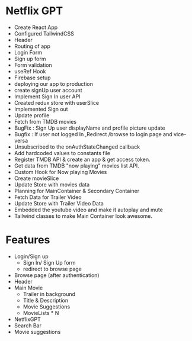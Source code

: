 # Netflix GPT

- Create React App
- Configured TailwindCSS
- Header
- Routing of app
- Login Form
- Sign up form
- Form validation
- useRef Hook
- Firebase setup
- deploying our app to production
- create signUp user account
- Implement Sign In user API
- Created redux store with userSlice
- Implemented Sign out
- Update profile
- Fetch from TMDB movies
- BugFix : Sign Up user displayName and profile picture update
- Bugfix : If user not logged In ,Redirect /browse to login page and vice-versa
- Unsubscribed to the onAuthStateChanged callback 
- Add hardcoded values to constants file
- Register TMDB API & create an app & get access token.
- Get data from TMDB "now playing" movies list API.
- Custom Hook for Now playing Movies
- Create movieSlice
- Update Store with movies data
- Planning for MainContainer & Secondary Container
- Fetch Data for Trailer Video
- Update Store with Trailer Video Data
- Embedded the youtube video and make it autoplay and mute
- Tailwind classes to make Main Container look awesome.

# Features
- Login/Sign up
  - Sign In/ Sign Up form
  - redirect to browse page
- Browse page (after authentication)
 - Header
 - Main Movie
   - Trailer in background
   - Title & Description
   - Movie Suggestions
    - MovieLists * N
 - NetflixGPT 
  - Search Bar
  - Movie suggestions 